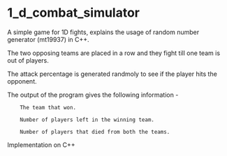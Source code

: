 # 1_d_combat_simulator
A simple game for 1D fights, explains the usage of random number generator (mt19937) in C++.

The two opposing teams are placed in a row and they fight till one team is out of players. 

The attack percentage is generated randmoly to see if the player hits the opponent.
	
  The output of the program gives the following information - 
		
		The team that won.
		
		Number of players left in the winning team.
		
		Number of players that died from both the teams.

Implementation on C++
 
